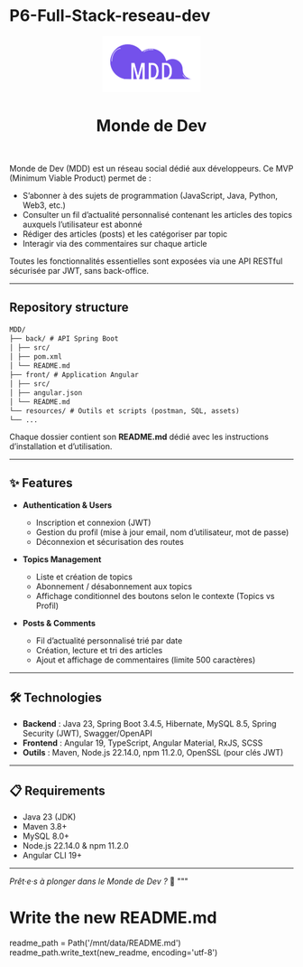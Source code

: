 # P6-Full-Stack-reseau-dev

<div style="text-align: center;">
<img src="front/src/assets/logo_p6.png" alt="Monde de Dev" height="100px" />
</div>

<h1 style="text-align: center;">Monde de Dev</h1>
<br>

Monde de Dev (MDD) est un réseau social dédié aux développeurs. Ce MVP (Minimum Viable Product) permet de :
- S’abonner à des sujets de programmation (JavaScript, Java, Python, Web3, etc.)
- Consulter un fil d’actualité personnalisé contenant les articles des topics auxquels l’utilisateur est abonné
- Rédiger des articles (posts) et les catégoriser par topic
- Interagir via des commentaires sur chaque article

Toutes les fonctionnalités essentielles sont exposées via une API RESTful sécurisée par JWT, sans back-office.

---

## Repository structure
```
MDD/
├── back/ # API Spring Boot
│ ├── src/
│ ├── pom.xml
│ └── README.md
├── front/ # Application Angular
│ ├── src/
│ ├── angular.json
│ └── README.md
└── resources/ # Outils et scripts (postman, SQL, assets)
└── ...
```

Chaque dossier contient son **README.md** dédié avec les instructions d’installation et d’utilisation.

---

## ✨ Features

- **Authentication & Users**
    - Inscription et connexion (JWT)
    - Gestion du profil (mise à jour email, nom d’utilisateur, mot de passe)
    - Déconnexion et sécurisation des routes

- **Topics Management**
    - Liste et création de topics
    - Abonnement / désabonnement aux topics
    - Affichage conditionnel des boutons selon le contexte (Topics vs Profil)

- **Posts & Comments**
    - Fil d’actualité personnalisé trié par date
    - Création, lecture et tri des articles
    - Ajout et affichage de commentaires (limite 500 caractères)

---

## 🛠 Technologies

- **Backend** : Java 23, Spring Boot 3.4.5, Hibernate, MySQL 8.5, Spring Security (JWT), Swagger/OpenAPI
- **Frontend** : Angular 19, TypeScript, Angular Material, RxJS, SCSS
- **Outils** : Maven, Node.js 22.14.0, npm 11.2.0, OpenSSL (pour clés JWT)

---

## 📋 Requirements

- Java 23 (JDK)
- Maven 3.8+
- MySQL 8.0+
- Node.js 22.14.0 & npm 11.2.0
- Angular CLI 19+

---

*Prêt·e·s à plonger dans le Monde de Dev ?* 🚀
"""

# Write the new README.md
readme_path = Path('/mnt/data/README.md')
readme_path.write_text(new_readme, encoding='utf-8')

